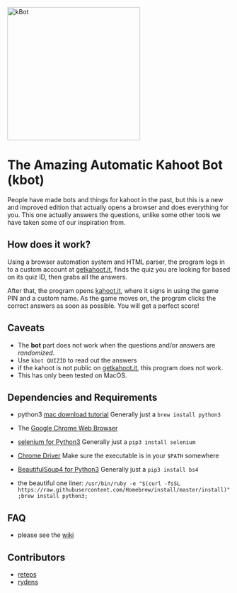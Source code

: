 <img src="https://ryand.ryansdell.tk/images/kahootbotimg.png"
width=300px height=300px alt="kBot">
# The Amazing Automatic Kahoot Bot (kbot)
People have made bots and things for kahoot in the past, but this is
a new and improved edition that actually opens a browser and does
everything for you. This one actually answers the questions, unlike
some other tools we have taken some of our inspiration from.

## How does it work?
Using a browser automation system and HTML parser, the program logs in
to a custom account at [getkahoot.it](getkahoot.it), finds the quiz
you are looking for based on its quiz ID, then grabs all the answers.

After that, the program opens [kahoot.it](kahoot.it), where it signs
in using the game PIN and a custom name. As the game moves on, the
program clicks the correct answers as soon as possible. You will get
a perfect score!

## Caveats

+ The **bot** part does not work when the questions and/or answers are *randomized*. 
+ Use `kbot QUIZID` to read out the answers
+ if the kahoot is not public on [getkahoot.it](getkahoot.it), this program does not work.
+ This has only been tested on MacOS.
## Dependencies and Requirements


* python3 [mac download tutorial](https://python-guide-pt-br.readthedocs.io/en/latest/starting/install3/osx/) Generally just a `brew install python3`

* The [Google Chrome Web
  Browser](https://www.google.com/chrome/browser/desktop/index.html)
* [selenium for Python3](https://pypi.python.org/pypi/selenium)
  Generally just a `pip3 install selenium`
* [Chrome
  Driver](https://sites.google.com/a/chromium.org/chromedriver/downloads)
  Make sure the executable is in your `$PATH` somewhere
* [BeautifulSoup4 for Python3](https://pypi.python.org/pypi/beautifulsoup4)
  Generally just a `pip3 install bs4`

* the beautiful one liner:
`/usr/bin/ruby -e "$(curl -fsSL https://raw.githubusercontent.com/Homebrew/install/master/install)";brew install python3;`
## FAQ
 + please see the [wiki](https://github.com/reteps/kbot/wiki/FAQ)
## Contributors
* [reteps](https://github.com/reteps)
* [rydens](https://github.com/rydens)
